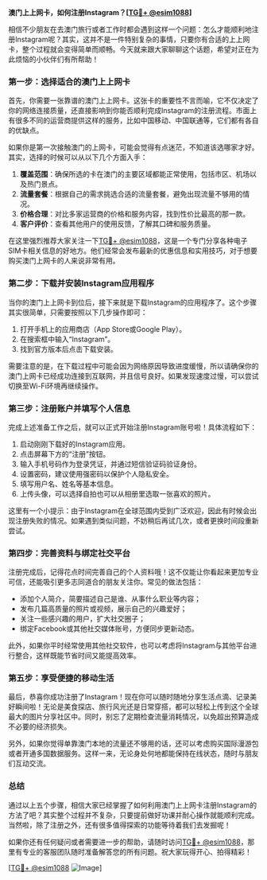 **澳门上上网卡，如何注册Instagram？[[TG💪+ @esim1088](https://t.me/s/esim1088)]**

相信不少朋友在去澳门旅行或者工作时都会遇到这样一个问题：怎么才能顺利地注册Instagram呢？其实，这并不是一件特别复杂的事情，只要你有合适的上上网卡，整个过程就会变得简单而顺畅。今天就来跟大家聊聊这个话题，希望对正在为此烦恼的小伙伴们有所帮助！

### **第一步：选择适合的澳门上上网卡**

首先，你需要一张靠谱的澳门上上网卡。这张卡的重要性不言而喻，它不仅决定了你的网络连接质量，还直接影响到你能否顺利完成Instagram的注册流程。市面上有很多不同的运营商提供这样的服务，比如中国移动、中国联通等，它们都有各自的优缺点。

如果你是第一次接触澳门的上网卡，可能会觉得有点迷茫，不知道该选哪家才好。其实，选择的时候可以从以下几个方面入手：

1. **覆盖范围**：确保所选的卡在澳门的主要区域都能正常使用，包括市区、机场以及热门景点。
2. **流量套餐**：根据自己的需求挑选合适的流量套餐，避免出现流量不够用的情况。
3. **价格合理**：对比多家运营商的价格和服务内容，找到性价比最高的那一款。
4. **客户评价**：查看其他用户的使用反馈，了解其口碑和服务质量。

在这里强烈推荐大家关注一下[TG💪+ @esim1088](https://t.me/s/esim1088)，这是一个专门分享各种电子SIM卡相关信息的好地方。他们经常会发布最新的优惠信息和实用技巧，对于想要购买澳门上网卡的人来说非常有用。

### **第二步：下载并安装Instagram应用程序**

当你的澳门上上网卡到位后，接下来就是下载Instagram的应用程序了。这个步骤其实很简单，只需要按照以下几步操作即可：

1. 打开手机上的应用商店（App Store或Google Play）。
2. 在搜索框中输入“Instagram”。
3. 找到官方版本后点击下载安装。

需要注意的是，在下载过程中可能会因为网络原因导致进度缓慢，所以请确保你的澳门上网卡已经成功连接到互联网，并且信号良好。如果发现速度过慢，可以尝试切换至Wi-Fi环境再继续操作。

### **第三步：注册账户并填写个人信息**

完成上述准备工作之后，就可以正式开始注册Instagram账号啦！具体流程如下：

1. 启动刚刚下载好的Instagram应用。
2. 点击屏幕下方的“注册”按钮。
3. 输入手机号码作为登录凭证，并通过短信验证码验证身份。
4. 设置密码，建议使用强密码以保护个人隐私安全。
5. 填写用户名、姓名等基本信息。
6. 上传头像，可以选择自拍也可以从相册里选取一张喜欢的照片。

这里有一个小提示：由于Instagram在全球范围内受到广泛欢迎，因此有时候会出现注册失败的情况。如果遇到类似问题，不妨稍后再试几次，或者更换时间段重新尝试。

### **第四步：完善资料与绑定社交平台**

注册完成后，记得花点时间完善自己的个人资料哦！这不仅能让你看起来更加专业可信，还能吸引更多志同道合的朋友关注你。常见的做法包括：

- 添加个人简介，简要描述自己是谁、从事什么职业等内容；
- 发布几篇高质量的照片或视频，展示自己的兴趣爱好；
- 关注一些感兴趣的用户，扩大社交圈子；
- 绑定Facebook或其他社交媒体账号，方便同步更新动态。

此外，如果你平时经常使用其他社交软件，也可以考虑将Instagram与其他平台进行整合，这样既能节省时间又能提高效率。

### **第五步：享受便捷的移动生活**

最后，恭喜你成功注册了Instagram！现在你可以随时随地分享生活点滴、记录美好瞬间啦！无论是美食探店、旅行风光还是日常穿搭，都可以轻松上传到这个全球最大的图片分享社区中。同时，别忘了定期检查流量消耗情况，以免超出预算造成不必要的经济损失。

另外，如果你觉得单靠澳门本地的流量还不够用的话，还可以考虑购买国际漫游包或者开通多国数据服务。这样一来，无论身处何地都能保持在线状态，随时与朋友们互动交流。

### **总结**

通过以上五个步骤，相信大家已经掌握了如何利用澳门上上网卡注册Instagram的方法了吧？其实整个过程并不复杂，只要提前做好功课并耐心操作就能顺利完成。当然啦，除了注册之外，还有很多值得探索的功能等待着我们去发掘呢！

如果你还有任何疑问或者需要进一步的帮助，请随时访问[TG💪+ @esim1088](https://t.me/s/esim1088)，那里有专业的客服团队随时准备解答您的所有问题。祝大家玩得开心、拍得精彩！

[[TG💪+ @esim1088](https://t.me/s/esim1088) ![Image](https://i.postimg.cc/4NQfJmqS/Snipaste-2025-05-13-00-14-12.png)]